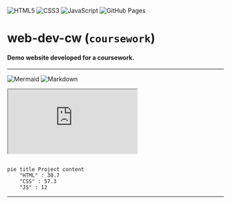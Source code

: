 ![HTML5](https://img.shields.io/badge/html5-000?style=for-the-badge&logo=html5) 
![CSS3](https://img.shields.io/badge/css3-000?style=for-the-badge&logo=css3&logoColor=264de4) 
![JavaScript](https://img.shields.io/badge/javascript-000?style=for-the-badge&logo=javascript)
![GitHub Pages](https://img.shields.io/badge/-GitHub%20Pages-000?style=for-the-badge&logo=github)

# web-dev-cw (`coursework`)
#### Demo website developed for a coursework.

---
![Mermaid](https://img.shields.io/badge/Mermaid-000?style=for-the-badge&logo=mermaid)
![Markdown](https://img.shields.io/badge/-Markdown-000?style=for-the-badge&logo=markdown)



<iframe src="https://anuja-rahul.github.io/web-dev-cw.github.io/"></iframe>

```mermaid

pie title Project content
    "HTML" : 30.7
    "CSS" : 57.3
    "JS" : 12

```

---